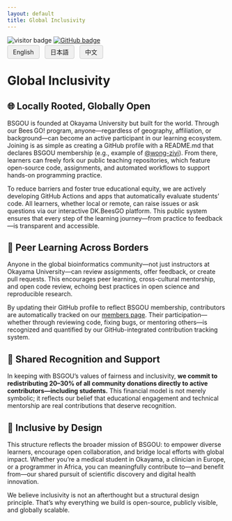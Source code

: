 ```yaml
---
layout: default
title: Global Inclusivity
---
```


<!-- Info Row: Visitor count + GitHub profile -->
<div style="margin-top: 10px; margin-bottom: 8px;">
  <img src="https://visitor-badge.laobi.icu/badge?page_id=labonom.github.io/sources/Global_Inclusivity.html" alt="visitor badge"/>
  <a href="https://github.com/LabOnoM">
    <img src="https://img.shields.io/badge/GitHub-Profile-black?logo=github" alt="GitHub badge"/>
  </a>
</div>

<!-- Language Switch Row -->
<div>
  <a href="/sources/Global_Inclusivity.html" style="padding: 6px 12px; border: 1px solid #ccc; background-color: #f0f0f0; text-decoration: none; border-radius: 4px; margin-right: 8px;">English</a>
  <a href="/sources/Global_Inclusivity_JP.html" style="padding: 6px 12px; border: 1px solid #ccc; background-color: #f0f0f0; text-decoration: none; border-radius: 4px; margin-right: 8px;">日本語</a>
  <a href="/sources/Global_Inclusivity_CH.html" style="padding: 6px 12px; border: 1px solid #ccc; background-color: #f0f0f0; text-decoration: none; border-radius: 4px;">中文</a>
</div>

# Global Inclusivity

## 🌐 Locally Rooted, Globally Open
BSGOU is founded at Okayama University but built for the world. Through our Bees GO! program, anyone—regardless of geography, affiliation, or background—can become an active participant in our learning ecosystem. Joining is as simple as creating a GitHub profile with a README.md that declares BSGOU membership (e.g., example of [@wong-ziyi](https://github.com/wong-ziyi)). From there, learners can freely fork our public teaching repositories, which feature open-source code, assignments, and automated workflows to support hands-on programming practice.

To reduce barriers and foster true educational equity, we are actively developing GitHub Actions and apps that automatically evaluate students’ code. All learners, whether local or remote, can raise issues or ask questions via our interactive DK.BeesGO platform. This public system ensures that every step of the learning journey—from practice to feedback—is transparent and accessible.

## 💬 Peer Learning Across Borders
Anyone in the global bioinformatics community—not just instructors at Okayama University—can review assignments, offer feedback, or create pull requests. This encourages peer learning, cross-cultural mentorship, and open code review, echoing best practices in open science and reproducible research.

By updating their GitHub profile to reflect BSGOU membership, contributors are automatically tracked on our [members page](https://www.bs-gou.com/members.html). Their participation—whether through reviewing code, fixing bugs, or mentoring others—is recognized and quantified by our GitHub-integrated contribution tracking system.

## 🤝 Shared Recognition and Support
In keeping with BSGOU’s values of fairness and inclusivity, **we commit to redistributing 20–30% of all community donations directly to active contributors—including students.** This financial model is not merely symbolic; it reflects our belief that educational engagement and technical mentorship are real contributions that deserve recognition.

## 🚀 Inclusive by Design
This structure reflects the broader mission of BSGOU: to empower diverse learners, encourage open collaboration, and bridge local efforts with global impact. Whether you’re a medical student in Okayama, a clinician in Europe, or a programmer in Africa, you can meaningfully contribute to—and benefit from—our shared pursuit of scientific discovery and digital health innovation.

We believe inclusivity is not an afterthought but a structural design principle. That’s why everything we build is open-source, publicly visible, and globally scalable.
